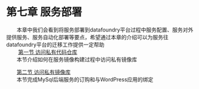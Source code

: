 # 第七章 服务部署
　　本章中我们会看到将服务部署到datafoundry平台过程中服务配置、服务对外提供服务、服务自动化部署等要点，希望通过本章的介绍可以为服务往datafoundry平台的迁移工作提供一定帮助   
 　　 [第一节 访问私有代码仓库](service_deployment/access_private_code_repos.md)  
　　本节介绍如何在服务镜像构建过程中访问私有镜像库 
    
　　[第二节 访问私有镜像库](service_deployment/access_private_image_registry.md)   
　　本节完成MySql后端服务的订购和与WordPress应用的绑定 